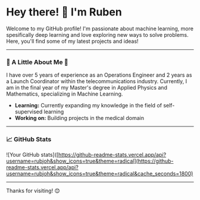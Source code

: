 # Hey there! 👋 I'm Ruben

Welcome to my GitHub profile! I'm passionate about machine learning, more spesifically deep learning and love exploring new ways to solve problems. Here, you'll find some of my latest projects and ideas!

---

### 🚀 A Little About Me 🚀
I have over 5 years of experience as an Operations Engineer and 2 years as a Launch Coordinator within the telecommunications industry. 
Currently, I am in the final year of my Master's degree in Applied Physics and Mathematics, specializing in Machine Learning.

- **Learning:** Currently expanding my knowledge in the field of self-supervised learning 
- **Working on:** Building projects in the medical domain

---

### 📈 GitHub Stats

![Your GitHub stats]([https://github-readme-stats.vercel.app/api?username=rubjoh&show_icons=true&theme=radical](https://github-readme-stats.vercel.app/api?username=rubjoh&show_icons=true&theme=radical&cache_seconds=1800)

---

Thanks for visiting! 😊

